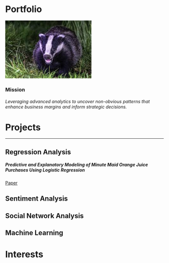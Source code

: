 # Portfolio

![Matt Nelson](images/images.jpg)

### Mission
###### Leveraging advanced analytics to uncover non-obvious patterns that enhance business margins and inform strategic decisions.

# Projects
---
## Regression Analysis
##### Predictive and Explanatory Modeling of Minute Maid Orange Juice Purchases Using Logistic Regression
[Paper](assets/Project-2-Final----Matthew-Nelson.html)


## Sentiment Analysis

## Social Network Analysis

## Machine Learning



# Interests
